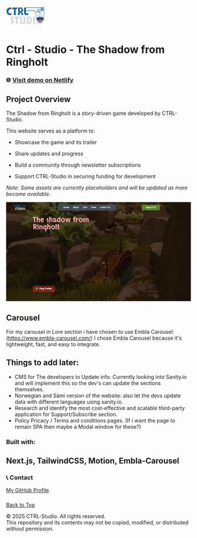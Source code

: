   <img src="assets/logo.png" alt="CTRL-Studio Logo" width="120"/>

  <h1>Ctrl - Studio - The Shadow from Ringholt</h1>

### 🌐 [Visit demo on Netlify](https://ctrl-studio.netlify.app/)

## Project Overview

The Shadow from Ringholt is a story-driven game developed by CTRL-Studio.

This website serves as a platform to:

- Showcase the game and its trailer

- Share updates and progress

- Build a community through newsletter subscriptions

- Support CTRL-Studio in securing funding for development

_Note: Some assets are currently placeholders and will be updated as more become available._

![Image](/public/web-preview.png)

## Carousel

For my carousel in Lore section i have chosen to use Embla Carousel: (https://www.embla-carousel.com/)
I chose Embla Carousel because it's lightweight, fast, and easy to integrate.

## Things to add later:

- CMS for The developers to Update info. Currently looking into Sanity.io and will implement this so the dev's can update the sections themselves.
- Norwegian and Sámi version of the website: also let the devs update data with different languages using sanity.io.
- Research and identify the most cost-effective and scalable third-party application for Support/Subscribe section.
- Policy Pricacy / Terms and conditions pages. (If i want the page to remain SPA then maybe a Modal window for these?)

###

<h3 align="left">Built with:</h3>

## Next.js, TailwindCSS, Motion, Embla-Carousel

###

### 📞 Contact

[My GitHub Profile](https://github.com/senbet22)

###

[Back to Top](#readme)

© 2025 CTRL-Studio. All rights reserved.  
This repository and its contents may not be copied, modified, or distributed without permission.
